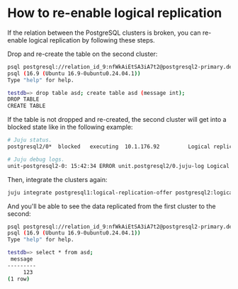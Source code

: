 # How to re-enable logical replication

If the relation between the PostgreSQL clusters is broken, you can re-enable logical replication by following these steps.

Drop and re-create the table on the second cluster:
```sh
psql postgresql://relation_id_9:nfWkAiEtSA3iA7t2@postgresql2-primary.dev.svc.cluster.local:5432/testdb
psql (16.9 (Ubuntu 16.9-0ubuntu0.24.04.1))
Type "help" for help.

testdb=> drop table asd; create table asd (message int);
DROP TABLE
CREATE TABLE
```

If the table is not dropped and re-created, the second cluster will get into a blocked state like in the following example:
```sh
# Juju status.
postgresql2/0*  blocked   executing  10.1.176.92         Logical replication setup is invalid. Check logs

# Juju debug logs.
unit-postgresql2-0: 15:42:34 ERROR unit.postgresql2/0.juju-log Logical replication validation: table public.asd in database testdb isn't empty
```

Then, integrate the clusters again:
```sh
juju integrate postgresql1:logical-replication-offer postgresql2:logical-replication
```

And you'll be able to see the data replicated from the first cluster to the second:
```sh
psql postgresql://relation_id_9:nfWkAiEtSA3iA7t2@postgresql2-primary.dev.svc.cluster.local:5432/testdb
psql (16.9 (Ubuntu 16.9-0ubuntu0.24.04.1))
Type "help" for help.

testdb=> select * from asd;
 message
---------
     123
(1 row)
```
